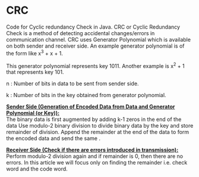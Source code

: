 # CRC
Code for Cyclic redundancy Check in Java.
CRC or Cyclic Redundancy Check is a method of detecting accidental changes/errors in communication channel. 
CRC uses Generator Polynomial which is available on both sender and receiver side. An example generator polynomial is of the form like x<sup>3</sup> + x + 1. 

This generator polynomial represents key 1011. Another example is x<sup>2</sup> + 1 that represents key 101. 

n : Number of bits in data to be sent from sender side. 

k : Number of bits in the key obtained from generator polynomial.

<u><b>Sender Side (Generation of Encoded Data from Data and Generator Polynomial (or Key)):</b></u>   
The binary data is first augmented by adding k-1 zeros in the end of the data Use modulo-2 binary division to divide binary data by the key and store remainder of division. Append the remainder at the end of the data to form the encoded data and send the same .  

<u><b>Receiver Side (Check if there are errors introduced in transmission):</b></u>
Perform modulo-2 division again and if remainder is 0, then there are no errors.  In this article we will focus only on finding the remainder i.e. check word and the code word.
